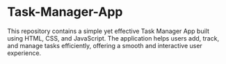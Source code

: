 # Task-Manager-App
This repository contains a simple yet effective Task Manager App built using HTML, CSS, and JavaScript. The application helps users add, track, and manage tasks efficiently, offering a smooth and interactive user experience.
